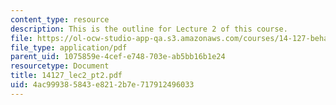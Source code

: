 ```yaml
---
content_type: resource
description: This is the outline for Lecture 2 of this course.
file: https://ol-ocw-studio-app-qa.s3.amazonaws.com/courses/14-127-behavioral-economics-and-finance-spring-2004/4ac999385843e8212b7e717912496033_14127_lec2_pt2.pdf
file_type: application/pdf
parent_uid: 1075859e-4cef-e748-703e-ab5bb16b1e24
resourcetype: Document
title: 14127_lec2_pt2.pdf
uid: 4ac99938-5843-e821-2b7e-717912496033
---
```

